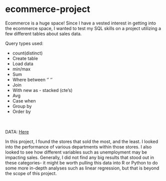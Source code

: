 # ecommerce-project
Ecommerce is a huge space! Since I have a vested interest in getting into the ecommerce space, I wanted to test my SQL skills on a project utilizing a few different tables about sales data.

Query types used:
- count(distinct)
- Create table
- Load data
- min/max
- Sum
- Where between ‘’ ‘’
- Join
- With new as - stacked (cte’s)
- Avg
- Case when
- Group by
- Order by

<br><br>
DATA: [Here](https://www.kaggle.com/datasets/manjeetsingh/retaildataset)


In this project, I found the stores that sold the most, and the least. I looked into the performance of various departments within those stores. I also looked to see how different variables such as unemployment may be impacting sales. Generally, I did not find any big results that stood out in these categories- it might be worth pulling this data into R or Python to do some more in-depth analyses such as linear regression, but that is beyond the scope of this project. 
